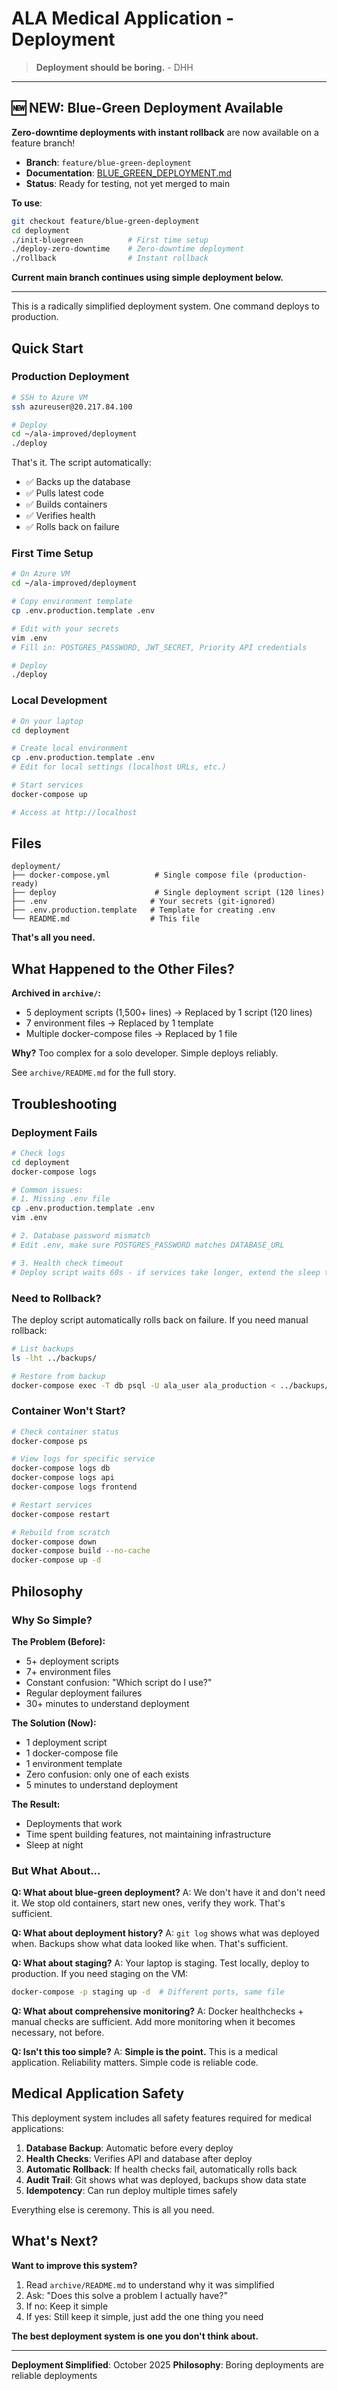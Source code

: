 # ALA Medical Application - Deployment

> **Deployment should be boring.** - DHH

---

## 🆕 **NEW: Blue-Green Deployment Available**

**Zero-downtime deployments with instant rollback** are now available on a feature branch!

- **Branch**: `feature/blue-green-deployment`
- **Documentation**: [BLUE_GREEN_DEPLOYMENT.md](./BLUE_GREEN_DEPLOYMENT.md)
- **Status**: Ready for testing, not yet merged to main

**To use**:
```bash
git checkout feature/blue-green-deployment
cd deployment
./init-bluegreen          # First time setup
./deploy-zero-downtime    # Zero-downtime deployment
./rollback                # Instant rollback
```

**Current main branch continues using simple deployment below.**

---

This is a radically simplified deployment system. One command deploys to production.

## Quick Start

### Production Deployment

```bash
# SSH to Azure VM
ssh azureuser@20.217.84.100

# Deploy
cd ~/ala-improved/deployment
./deploy
```

That's it. The script automatically:
- ✅ Backs up the database
- ✅ Pulls latest code
- ✅ Builds containers
- ✅ Verifies health
- ✅ Rolls back on failure

### First Time Setup

```bash
# On Azure VM
cd ~/ala-improved/deployment

# Copy environment template
cp .env.production.template .env

# Edit with your secrets
vim .env
# Fill in: POSTGRES_PASSWORD, JWT_SECRET, Priority API credentials

# Deploy
./deploy
```

### Local Development

```bash
# On your laptop
cd deployment

# Create local environment
cp .env.production.template .env
# Edit for local settings (localhost URLs, etc.)

# Start services
docker-compose up

# Access at http://localhost
```

## Files

```
deployment/
├── docker-compose.yml          # Single compose file (production-ready)
├── deploy                      # Single deployment script (120 lines)
├── .env                       # Your secrets (git-ignored)
├── .env.production.template   # Template for creating .env
└── README.md                  # This file
```

**That's all you need.**

## What Happened to the Other Files?

**Archived in `archive/`:**
- 5 deployment scripts (1,500+ lines) → Replaced by 1 script (120 lines)
- 7 environment files → Replaced by 1 template
- Multiple docker-compose files → Replaced by 1 file

**Why?** Too complex for a solo developer. Simple deploys reliably.

See `archive/README.md` for the full story.

## Troubleshooting

### Deployment Fails

```bash
# Check logs
cd deployment
docker-compose logs

# Common issues:
# 1. Missing .env file
cp .env.production.template .env
vim .env

# 2. Database password mismatch
# Edit .env, make sure POSTGRES_PASSWORD matches DATABASE_URL

# 3. Health check timeout
# Deploy script waits 60s - if services take longer, extend the sleep time
```

### Need to Rollback?

The deploy script automatically rolls back on failure. If you need manual rollback:

```bash
# List backups
ls -lht ../backups/

# Restore from backup
docker-compose exec -T db psql -U ala_user ala_production < ../backups/backup-TIMESTAMP.sql
```

### Container Won't Start?

```bash
# Check container status
docker-compose ps

# View logs for specific service
docker-compose logs db
docker-compose logs api
docker-compose logs frontend

# Restart services
docker-compose restart

# Rebuild from scratch
docker-compose down
docker-compose build --no-cache
docker-compose up -d
```

## Philosophy

### Why So Simple?

**The Problem (Before):**
- 5+ deployment scripts
- 7+ environment files
- Constant confusion: "Which script do I use?"
- Regular deployment failures
- 30+ minutes to understand deployment

**The Solution (Now):**
- 1 deployment script
- 1 docker-compose file
- 1 environment template
- Zero confusion: only one of each exists
- 5 minutes to understand deployment

**The Result:**
- Deployments that work
- Time spent building features, not maintaining infrastructure
- Sleep at night

### But What About...

**Q: What about blue-green deployment?**
A: We don't have it and don't need it. We stop old containers, start new ones, verify they work. That's sufficient.

**Q: What about deployment history?**
A: `git log` shows what was deployed when. Backups show what data looked like when. That's sufficient.

**Q: What about staging?**
A: Your laptop is staging. Test locally, deploy to production. If you need staging on the VM:
```bash
docker-compose -p staging up -d  # Different ports, same file
```

**Q: What about comprehensive monitoring?**
A: Docker healthchecks + manual checks are sufficient. Add more monitoring when it becomes necessary, not before.

**Q: Isn't this too simple?**
A: **Simple is the point.** This is a medical application. Reliability matters. Simple code is reliable code.

## Medical Application Safety

This deployment system includes all safety features required for medical applications:

1. **Database Backup**: Automatic before every deploy
2. **Health Checks**: Verifies API and database after deploy
3. **Automatic Rollback**: If health checks fail, automatically rolls back
4. **Audit Trail**: Git shows what was deployed, backups show data state
5. **Idempotency**: Can run deploy multiple times safely

Everything else is ceremony. This is all you need.

## What's Next?

**Want to improve this system?**

1. Read `archive/README.md` to understand why it was simplified
2. Ask: "Does this solve a problem I actually have?"
3. If no: Keep it simple
4. If yes: Still keep it simple, just add the one thing you need

**The best deployment system is one you don't think about.**

---

**Deployment Simplified**: October 2025
**Philosophy**: Boring deployments are reliable deployments

